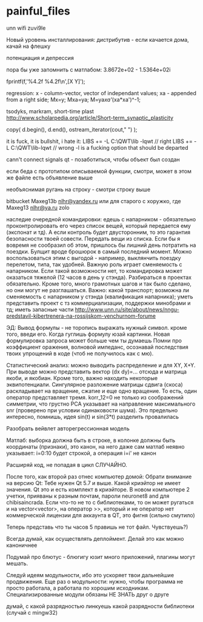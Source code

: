 # painful_files

unn wifi
zuvi9le

Новый уровень инсталлирования: дистрибутив - если качается дома, качай на флешку

потенциация и депрессия

пора бы уже запомнить с матлабом: 3.8672e+02 - 1.5364e+02i

fprintf(f,'%4.2f   %4.2f\n',[X Y]'); 

regression:
x - column-vector, vector of independant values;
xa - appended from a right side;
Mx=y;
Mxa=ya;
M=ya*xa'*(xa*xa')^-1;

tsodyks, markram, short-time plast
http://www.scholarpedia.org/article/Short-term_synaptic_plasticity

copy( d.begin(), d.end(), ostream_iterator<int>(cout," ") );

it is fuck, it is bullshit, i hate it: 
LIBS += -L C:\QWT\lib -lqwt // right
LIBS += -L C:\QWT\lib-lqwt // wrong
-l is a fucking option that should be departed

cann't connect signals qt - позаботиться, чтобы
объект был создан

если беда с прототипом описываемой функции, смотри, может в этом же файле есть объявление выше

необъяснимая ругань на строку - смотри строку выше

bitbucket
Maxeg13b
nlhr@yandex.ru
или для старого с хоружко, где Maxeg13
nlhr@ya.ru
zolo

наследие очередной командировки:
едешь с напарником - обязательно проконтролировать его через список вещей, который передается ему (экспонат и тд). А если контроль будет двусторонним, то это гарантия безопасности твоей совести. Передать вещи из списка. Если бы я вовремя не сообразил об этом, пришлось бы лишний день потратить на  поездки.
Булщит вроде брошюрок в самый последний момент. Можно воспользоваться этим с выгодой - например, выклянчить поездку перелетом, типа, так удобней.
Важную роль играет сменяемость с напарником. Если такой возможности нет, то командировка может оказаться тяжелой (12 часов в день у стэнда).
Разбираться в проектах обязательно.
Кроме того, много грамотных шагов и так было сделано, но они могут не разглашаться. 
Важно: какой транспорт; возможна ли сменяемость с напарником у стэнда (квалификация напарника); уметь представить проект с тз коммерциализации, поддержки минобрами и тд; иметь запасные части
http://www.unn.ru/site/about/news/nngu-predstavil-kibertrenera-na-rossijskom-venchurnom-forume

ЭД:
Вывод формулы - не торопись выражать нужный символ. кроме того, введи его. 
Когда гуглишь формулу юзай картинки. Новая формулировка запроса может больше чем ты думаешь
Помни про коэффициент оражения, волновой импеданс, осознавай последствия твоих упрощений в коде (чтоб не получилось как с мю).

Статистический анализ:
можно выводить распределение и для XY, X+Y. При выводе можно представить вектор (dx dy)=... отсюда и матрица якоби, и якобиан.
Кроме того, важно находить некоторые эквипотенциали.
Сингулярное разложение матрицы сдвига (скоса) раскладывает на вращение, сжатие и еще одно вращение. То есть, один оператор 
представляет тремя.
korr_12=0 не только из соображений симметрии, что грустно
PCA указывает на направление максимального snr (проверено при условии одинаковости шума). Это предельно интересно, помнишь, идея sin(t) и sin(3*t) разделить провалилась

Разобрать вейвлет
авторегрессионная модель

Матлаб: выборка должна быть в строке, в колонке должны быть координаты (признаки), это канон, на него даже сам матлаб неявно указывает: i=0:10 будет строкой, а операция i=i' не канон

Расширяй код, не попадая в цикл СЛУЧАЙНО.

После того, как второй раз отнес компьютер домой:
Обрати внимание на версию Qt: Тебе нужен Qt 5.7 и выше. Какой криэйтор не имеет значения. Qt это и есть комплект в криэйторе.
В новом компьютере 2 учетки, прияваны к разным почтам, пароли neuronet8 and для chibisaincrada.
Если что-то не то с библиотеками, то он может ругаться и на vector<vector<float>>, на оператор >>, который и не оператор
нет коммерческой лицензии для аккаунта в QT, это фигня (сильно смутило)
  
Теперь представь что ты часов 5 правишь не тот файл. Чувствуешь?)

Всегда думай, как осуществлять деплоймент. Делай это как можно каноничнее

Подумай про блютус - блюгигу юзит много приложений, плагины могут мешать.

Следуй идеям модульности, ибо это ускоряет твои дальнейшие продвижения.
Еще раз о модульности: нужно, чтобы программа не просто работала, а работала по хорошим исходникам. Специализированные модули обязаны НЕ ЗНАТЬ друг о друге

думай, с какой разрядностью линкуешь какой разрядности библиотеки (случай с mingw32)
